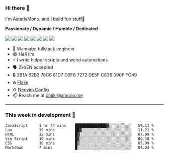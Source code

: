### Hi there 👋

I'm AsterisMono, and I build fun stuff🤣

**Passionate / Dynamic / Humble / Dedicated**

![](https://img.shields.io/badge/NeoVim-%2357A143.svg?&style=for-the-badge&logo=neovim&logoColor=white)
![](https://img.shields.io/badge/TypeScript-007ACC?style=for-the-badge&logo=typescript&logoColor=white)
![](https://img.shields.io/badge/React-20232A?style=for-the-badge&logo=react&logoColor=61DAFB)
![](https://img.shields.io/badge/Node.js-339933?style=for-the-badge&logo=nodedotjs&logoColor=white)
![](https://img.shields.io/badge/Python-FFD43B?style=for-the-badge&logo=python&logoColor=blue)
![](https://img.shields.io/badge/Fedora-294172?style=for-the-badge&logo=fedora&logoColor=white)
![](https://img.shields.io/badge/NixOS-5277C3?style=for-the-badge&logo=nixos&logoColor=white)
![](https://img.shields.io/badge/matrix-000000?style=for-the-badge&logo=Matrix&logoColor=white)

- 🌱 Wannabe fullstack engineer
- 😄 He/Him
- ⚡ I write helper scripts and weird automations
- 🗣️ ZH/EN accepted
- 🔒 3B1A 62B3 78C6 81D7 D0F8 7272 DE5F C836 090F FC49
- ❄️ [Flake](https://github.com/AsterisMono/flake)
- ⚙️ [Neovim Config](https://github.com/AsterisMono/nvim-config)
- 📫 Reach me at cmiki@amono.me

------

### This week in development 🚀

<!--START_SECTION:waka-->

```text
JavaScript     1 hr 44 mins    ██████████████▓░░░░░░░░░░   59.11 %
Lua            19 mins         ██▓░░░░░░░░░░░░░░░░░░░░░░   11.21 %
HTML           12 mins         █▓░░░░░░░░░░░░░░░░░░░░░░░   07.09 %
Vim Script     10 mins         █▓░░░░░░░░░░░░░░░░░░░░░░░   06.18 %
CSS            10 mins         █▒░░░░░░░░░░░░░░░░░░░░░░░   05.99 %
Markdown       7 mins          █░░░░░░░░░░░░░░░░░░░░░░░░   04.24 %
```

<!--END_SECTION:waka-->
